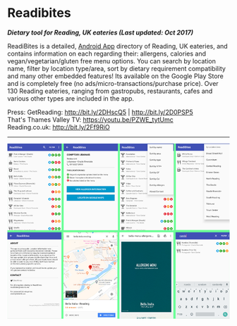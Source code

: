 # Readibites

**_Dietary tool for Reading, UK eateries (Last updated: Oct 2017)_**

ReadiBites is a detailed, [Android App](https://play.google.com/store/apps/details?id=ws.roberts.android.readibites&hl=en) directory of Reading, UK eateries, and contains information on each regarding their: allergens, calories and vegan/vegetarian/gluten free menu options. You can search by location name, filter by location type/area, sort by dietary requirement compatibility and many other embedded features! Its available on the Google Play Store and is completely free (no ads/micro-transactions/purchase price). Over 130 Reading eateries, ranging from gastropubs, restaurants, cafes and various other types are included in the app.

Press:
GetReading: http://bit.ly/2DHscQ5 | http://bit.ly/2D0PSP5  
That's Thames Valley TV: https://youtu.be/PZWE_tytUmc  
Reading.co.uk: http://bit.ly/2Ff9RiO

---


![alt text](https://raw.githubusercontent.com/ow-ro/Readibites/master/readibites_screens.png "Logo Title Text 1")
